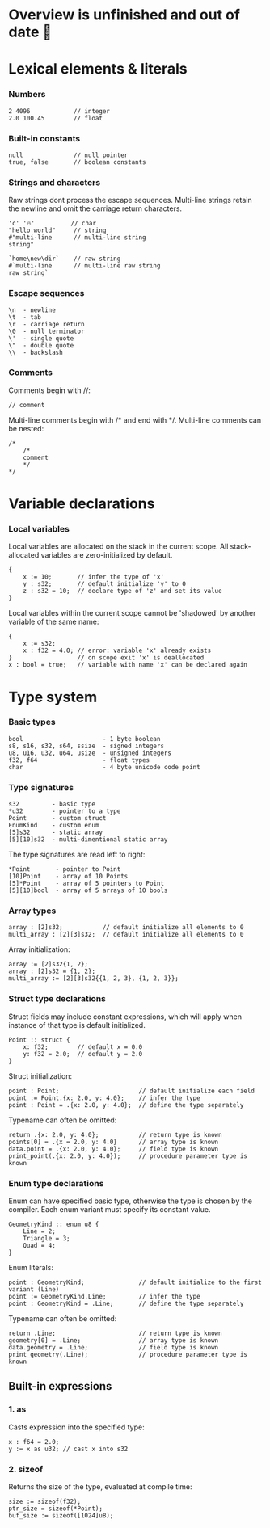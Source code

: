 # Overview is unfinished and out of date 🚧

# Lexical elements & literals
### Numbers
```
2 4096            // integer
2.0 100.45        // float
```

### Built-in constants
```
null              // null pointer
true, false       // boolean constants
```

### Strings and characters
Raw strings dont process the escape sequences.
Multi-line strings retain the newline and omit the carriage return characters.
```
'c' '🔥'          // char
"hello world"     // string
#"multi-line      // multi-line string
string"
```
```
`home\new\dir`    // raw string
#`multi-line      // multi-line raw string
raw string`
```

### Escape sequences
```
\n  - newline
\t  - tab
\r  - carriage return
\0  - null terminator
\'  - single quote
\"  - double quote
\\  - backslash
```

### Comments
Comments begin with //:
```
// comment
```
Multi-line comments begin with /* and end with */.
Multi-line comments can be nested:
```
/*
    /*
    comment
    */
*/
```

# Variable declarations
### Local variables
Local variables are allocated on the stack in the current scope.
All stack-allocated variables are zero-initialized by default.
```
{
    x := 10;       // infer the type of 'x'
    y : s32;       // default initialize 'y' to 0
    z : s32 = 10;  // declare type of 'z' and set its value
}
```
Local variables within the current scope cannot be 'shadowed' by another variable of the same name:
```
{
    x := s32;
    x : f32 = 4.0; // error: variable 'x' already exists
}                  // on scope exit 'x' is deallocated
x : bool = true;   // variable with name 'x' can be declared again
```

# Type system
### Basic types
```
bool                      - 1 byte boolean
s8, s16, s32, s64, ssize  - signed integers
u8, u16, u32, u64, usize  - unsigned integers
f32, f64                  - float types
char                      - 4 byte unicode code point
```

### Type signatures
```
s32         - basic type
*u32        - pointer to a type
Point       - custom struct
EnumKind    - custom enum
[5]s32      - static array 
[5][10]s32  - multi-dimentional static array
```
The type signatures are read left to right:
```
*Point       - pointer to Point
[10]Point    - array of 10 Points
[5]*Point    - array of 5 pointers to Point
[5][10]bool  - array of 5 arrays of 10 bools
```

### Array types
```
array : [2]s32;           // default initialize all elements to 0
multi_array : [2][3]s32;  // default initialize all elements to 0
```
Array initialization:
```
array := [2]s32{1, 2};
array : [2]s32 = {1, 2};
multi_array := [2][3]s32{{1, 2, 3}, {1, 2, 3}};
```

### Struct type declarations
Struct fields may include constant expressions, 
which will apply when instance of that type is default initialized.
```
Point :: struct {
    x: f32;        // default x = 0.0
    y: f32 = 2.0;  // default y = 2.0
}
```
Struct initialization:
```
point : Point;                      // default initialize each field
point := Point.{x: 2.0, y: 4.0};    // infer the type
point : Point = .{x: 2.0, y: 4.0};  // define the type separately
```
Typename can often be omitted:
```
return .{x: 2.0, y: 4.0};           // return type is known
points[0] = .{x = 2.0, y: 4.0}      // array type is known
data.point = .{x: 2.0, y: 4.0};     // field type is known
print_point(.{x: 2.0, y: 4.0});     // procedure parameter type is known
```

### Enum type declarations
Enum can have specified basic type, otherwise the type is chosen by the compiler.
Each enum variant must specify its constant value.
```
GeometryKind :: enum u8 {
    Line = 2;
    Triangle = 3;
    Quad = 4;
}
```
Enum literals:
```
point : GeometryKind;               // default initialize to the first variant (Line)
point := GeometryKind.Line;         // infer the type
point : GeometryKind = .Line;       // define the type separately
```
Typename can often be omitted:
```
return .Line;                       // return type is known
geometry[0] = .Line;                // array type is known
data.geometry = .Line;              // field type is known
print_geometry(.Line);              // procedure parameter type is known
```

## Built-in expressions

### 1. as
Casts expression into the specified type:
```
x : f64 = 2.0;
y := x as u32; // cast x into s32
```

### 2. sizeof
Returns the size of the type, evaluated at compile time:
```
size := sizeof(f32);
ptr_size = sizeof(*Point);
buf_size := sizeof([1024]u8);
```
